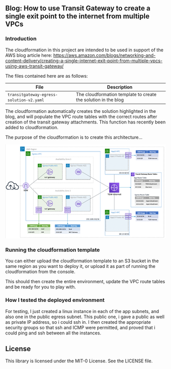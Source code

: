 ## Blog: How to use Transit Gateway to create a single exit point to the internet from multiple VPCs

### Introduction

The cloudformation in this project are intended to be used in support of the AWS blog article here: https://aws.amazon.com/blogs/networking-and-content-delivery/creating-a-single-internet-exit-point-from-multiple-vpcs-using-aws-transit-gateway/

The files contained here are as follows:

|File                                    | Description                                                                 |
|----------------------------------------|-----------------------------------------------------------------------------|
|`transitgateway-egress-solution-v2.yaml`|The cloudformation template to create the solution in the blog               |

The cloudformation automatically creates the solution highlighted in the blog, and will populate the VPC route tables with the correct routes after creation of the transit gateway attachments. This function has recently been added to cloudformation.


The purpose of the cloudformation is to create this architecture...

![Network Architecture](images/diagram.png)

### Running the cloudformation template

You can either upload the cloudformation template to an S3 bucket in the same region as you want to deploy it, or upload it as part of running the cloudformation from the console.

This should then create the entire environment, update the VPC route tables and be ready for you to play with.

### How I tested the deployed environment

For testing, I just created a linux instance in each of the app subnets, and also one in the public egress subnet. This public one, i gave a public as well as private IP address, so i could ssh in. I then created the appropriate security groups so that ssh and ICMP were permitted, and proved that i could ping and ssh between all the instances.


## License

This library is licensed under the MIT-0 License. See the LICENSE file.
